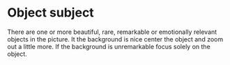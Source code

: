 # Object subject

There are one or more beautiful, rare, remarkable or emotionally relevant objects in the picture.
It the background is nice center the object and zoom out a little more.
If the background is unremarkable focus solely on the object.
